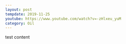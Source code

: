 ```yaml
---
layout: post
tempdate: 2019-11-25
youtube: https://www.youtube.com/watch?v=-zHlxeu_yuM
category: Oil
---
```

test content